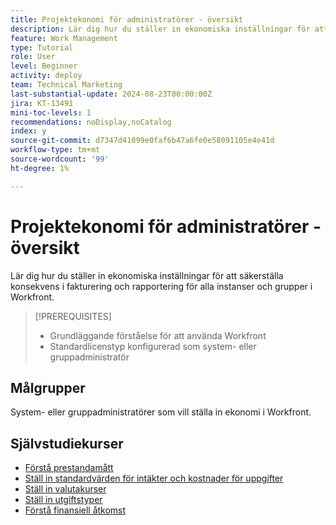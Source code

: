 ```yaml
---
title: Projektekonomi för administratörer - översikt
description: Lär dig hur du ställer in ekonomiska inställningar för att säkerställa konsekvens i fakturering och rapportering för alla instanser och grupper i Workfront.
feature: Work Management
type: Tutorial
role: User
level: Beginner
activity: deploy
team: Technical Marketing
last-substantial-update: 2024-08-23T00:00:00Z
jira: KT-13491
mini-toc-levels: 1
recommendations: noDisplay,noCatalog
index: y
source-git-commit: d7347d41099e0faf6b47a6fe0e58091105e4e41d
workflow-type: tm+mt
source-wordcount: '99'
ht-degree: 1%

---
```



# Projektekonomi för administratörer - översikt

Lär dig hur du ställer in ekonomiska inställningar för att säkerställa konsekvens i fakturering och rapportering för alla instanser och grupper i Workfront.


>[!PREREQUISITES]
>
>* Grundläggande förståelse för att använda Workfront
>* Standardlicenstyp konfigurerad som system- eller gruppadministratör

## Målgrupper

System- eller gruppadministratörer som vill ställa in ekonomi i Workfront.


## Självstudiekurser

* [Förstå prestandamått](understand-performance-metrics.md)
* [Ställ in standardvärden för intäkter och kostnader för uppgifter](set-up-task-revenue-and-cost-defaults.md)
* [Ställ in valutakurser](set-up-exchange-rates.md)
* [Ställ in utgiftstyper](set-up-expense-types.md)
* [Förstå finansiell åtkomst](understand-financial-access.md)
